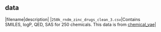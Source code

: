 ## data

|filename|description|
|`250k_rndm_zinc_drugs_clean_3.csv`|Contains SMILES, logP, QED, SAS for 250 chemicals. This data is from [chemical_vae](https://github.com/aspuru-guzik-group/chemical_vae/blob/a509dc613c4c9be54d448a34829bab25bcf09a79/models/zinc_properties/250k_rndm_zinc_drugs_clean_3.csv)|

